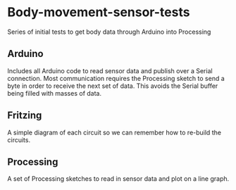Body-movement-sensor-tests
==========================

Series of initial tests to get body data through Arduino into Processing

## Arduino
Includes all Arduino code to read sensor data and publish over a Serial connection. 
Most communication requires the Processing sketch to send a byte in order to receive
the next set of data. This avoids the Serial buffer being filled with masses of data.

## Fritzing
A simple diagram of each circuit so we can remember how to re-build the circuits.

## Processing
A set of Processing sketches to read in sensor data and plot on a line graph.
